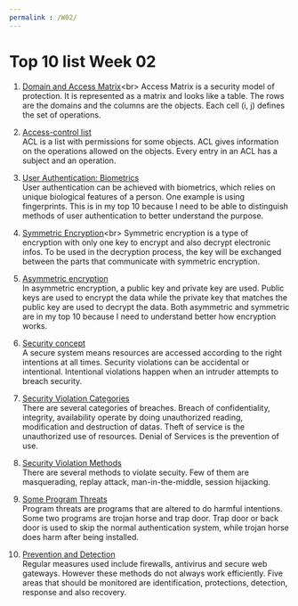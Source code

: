 ```yaml
---
permalink : /W02/
---
```


# Top 10 list Week 02

1. [Domain and Access Matrix](https://www.geeksforgeeks.org/access-matrix-in-operating-system/#:~:text=Access%20matrix%20is%20used%20to,domains%20and%20columns%20represent%20objects.&text=We%20must%20also%20decide%20the,decided%20by%20the%20operating%20system.)<br>
Access Matrix is a security model of protection. It is represented as a matrix and looks like a table. The rows are the domains and the columns are the objects. Each cell (i, j) defines the set of operations.

2. [Access-control list](https://en.wikipedia.org/wiki/Access-control_list)<br>
ACL is a list with permissions for some objects. ACL gives information on the operations allowed on the objects. Every entry in an ACL has a subject and an operation.

3. [User Authentication: Biometrics](https://searchsecurity.techtarget.com/definition/biometric-authentication)<br>
User authentication can be achieved with biometrics, which relies on unique biological features of a person. One example is using fingerprints. This is in my top 10 because I need to be able to distinguish methods of user authentication to better understand the purpose.

4. [Symmetric Encryption](https://www.cryptomathic.com/news-events/blog/symmetric-key-encryption-why-where-and-how-its-used-in-banking#:~:text=Symmetric%20encryption%20is%20a%20type,used%20in%20the%20decryption%20process.)<br>
Symmetric encryption is a type of encryption with only one key to encrypt and also decrypt electronic infos. To be used in the decryption process, the key will be exchanged between the parts that communicate with symmetric encryption.

5. [Asymmetric encryption](https://www.youtube.com/watch?v=AQDCe585Lnc)<br>
In asymmetric encryption, a public key and private key are used. Public keys are used to encrypt the data while the private key that matches the public key are used to decrypt the data. Both asymmetric and symmetric are in my top 10 because I need to understand better how encryption works.

6. [Security concept](https://www.csie.nuk.edu.tw/~wuch/course/csf665/csf665-14.pdf)<br>
A secure system means resources are accessed according to the right intentions at all times. Security violations can be accidental or intentional. Intentional violations happen when an intruder attempts to breach security.

7. [Security Violation Categories](https://www.csie.nuk.edu.tw/~wuch/course/csf665/csf665-14.pdf)<br>
There are several categories of breaches. Breach of confidentiality, integrity, availability operate by doing unauthorized reading, modification and destruction of datas. Theft of service is the unauthorized use of resources. Denial of Services is the prevention of use.

8. [Security Violation Methods](https://www.csie.nuk.edu.tw/~wuch/course/csf665/csf665-14.pdf)<br>
There are several methods to violate secuity. Few of them are masquerading, replay attack, man-in-the-middle, session hijacking. 

9. [Some Program Threats](https://www.geeksforgeeks.org/trojan-horse-and-trap-door/)<br>
Program threats are programs that are altered to do harmful intentions. Some two programs are trojan horse and trap door. Trap door or back door is used to skip the normal authentication system, while trojan horse does harm after being installed.

10. [Prevention and Detection](https://blog.cyberint.com/prevention-vs-detection-in-cybersecurity-why-not-both)<br>
Regular measures used include firewalls, antivirus and secure web gateways. However these methods do not always work efficiently. Five areas that should be monitored are identification, protections, detection, response and also recovery.
